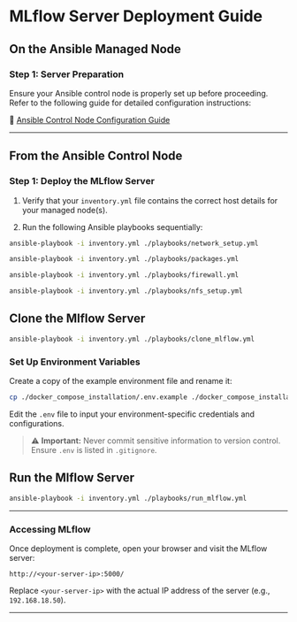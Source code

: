 # **MLflow Server Deployment Guide**

## **On the Ansible Managed Node**

### **Step 1: Server Preparation**

Ensure your Ansible control node is properly set up before proceeding. Refer to the following guide for detailed configuration instructions:

🔗 [Ansible Control Node Configuration Guide](https://github.com/jahangir842/ansible/blob/main/README.md)

---

## **From the Ansible Control Node**

### **Step 1: Deploy the MLflow Server**

1. Verify that your `inventory.yml` file contains the correct host details for your managed node(s).

2. Run the following Ansible playbooks sequentially:

```bash
ansible-playbook -i inventory.yml ./playbooks/network_setup.yml
```

```bash
ansible-playbook -i inventory.yml ./playbooks/packages.yml
```

```bash
ansible-playbook -i inventory.yml ./playbooks/firewall.yml
```

```bash
ansible-playbook -i inventory.yml ./playbooks/nfs_setup.yml
```

## Clone the Mlflow Server

```bash
ansible-playbook -i inventory.yml ./playbooks/clone_mlflow.yml
```


### Set Up Environment Variables

Create a copy of the example environment file and rename it:

```bash
cp ./docker_compose_installation/.env.example ./docker_compose_installation/.env
```

Edit the `.env` file to input your environment-specific credentials and configurations.

> ⚠️ **Important:** Never commit sensitive information to version control. Ensure `.env` is listed in `.gitignore`.



## Run the Mlflow Server

```bash
ansible-playbook -i inventory.yml ./playbooks/run_mlflow.yml
```

---

### **Accessing MLflow**

Once deployment is complete, open your browser and visit the MLflow server:

```
http://<your-server-ip>:5000/
```

Replace `<your-server-ip>` with the actual IP address of the server (e.g., `192.168.18.50`).

---
